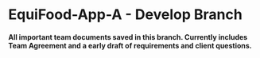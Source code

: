 # EquiFood-App-A - Develop Branch

#### All important team documents saved in this branch. Currently includes Team Agreement and a early draft of requirements and client questions. 
